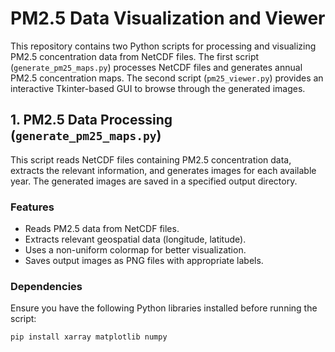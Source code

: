 # PM2.5 Data Visualization and Viewer

This repository contains two Python scripts for processing and visualizing PM2.5 concentration data from NetCDF files. The first script (`generate_pm25_maps.py`) processes NetCDF files and generates annual PM2.5 concentration maps. The second script (`pm25_viewer.py`) provides an interactive Tkinter-based GUI to browse through the generated images.

## **1. PM2.5 Data Processing (`generate_pm25_maps.py`)**
This script reads NetCDF files containing PM2.5 concentration data, extracts the relevant information, and generates images for each available year. The generated images are saved in a specified output directory.

### **Features**
- Reads PM2.5 data from NetCDF files.
- Extracts relevant geospatial data (longitude, latitude).
- Uses a non-uniform colormap for better visualization.
- Saves output images as PNG files with appropriate labels.

### **Dependencies**
Ensure you have the following Python libraries installed before running the script:
```bash
pip install xarray matplotlib numpy
